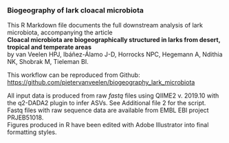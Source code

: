 ### Biogeography of lark cloacal microbiota

This R Markdown file documents the full downstream analysis of lark microbiota, accompanying the article <br> **Cloacal microbiota are biogeographically structured in larks from desert, tropical and temperate areas**<br>
by van Veelen HPJ, Ibáñez-Álamo J-D, Horrocks NPC, Hegemann A, Ndithia NK, Shobrak M, Tieleman BI.<br> 

This workflow can be reproduced from Github: <https://github.com/pietervanveelen/biogeography_lark_microbiota>

All input data is produced from raw *fastq* files using QIIME2 v. 2019.10 with the q2-DADA2 plugin to infer ASVs. See Additional file 2 for the script.<br> 
Fastq files with raw sequence data are available from EMBL EBI project PRJEB51018.<br>
Figures produced in R have been edited with Adobe Illustrator into final formatting styles.<br>


